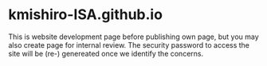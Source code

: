 # kmishiro-ISA.github.io
This is website development page before publishing own page, but you may also create page for internal review. The security password to access the site will be (re-) genereated once we identify the concerns. 
